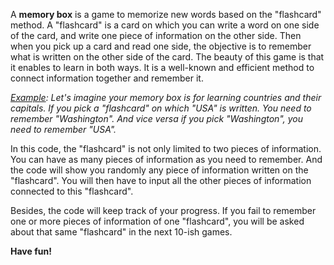 A <b>memory box</b> is a game to memorize new words based on the "flashcard" method. A "flashcard" is a card on which you can write a word on one side of the card, and write one piece of information on the other side. Then when you pick up a card and read one side, the objective is to remember what is written on the other side of the card.
The beauty of this game is that it enables to learn in both ways. It is a well-known and efficient method to connect information together and remember it.

<i> <u> Example</u>: Let's imagine your memory box is for learning countries and their capitals. If you pick a "flashcard" on which "USA" is written. You need to remember "Washington".
And vice versa if you pick "Washington", you need to remember "USA". </i>

In this code, the "flashcard" is not only limited to two pieces of information. You can have as many pieces of information as you need to remember. And the code will show you randomly any piece of information written on the "flashcard". You will then have to input all the other pieces of information connected to this "flashcard". 

Besides, the code will keep track of your progress. If you fail to remember one or more pieces of information of one "flashcard", you will be asked about that same "flashcard" in the next 10-ish games.

<b> Have fun! </b>
